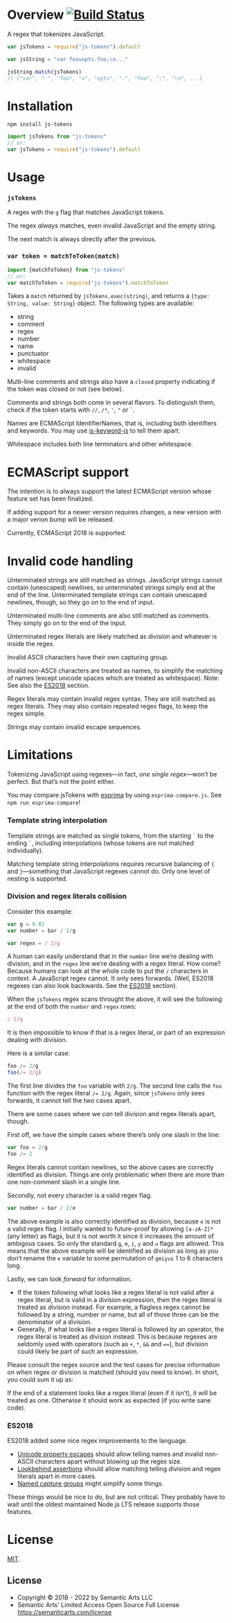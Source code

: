 Overview [![Build Status](https://travis-ci.org/lydell/js-tokens.svg?branch=master)](https://travis-ci.org/lydell/js-tokens)
========

A regex that tokenizes JavaScript.

```js
var jsTokens = require("js-tokens").default

var jsString = "var foo=opts.foo;\n..."

jsString.match(jsTokens)
// ["var", " ", "foo", "=", "opts", ".", "foo", ";", "\n", ...]
```


Installation
============

`npm install js-tokens`

```js
import jsTokens from "js-tokens"
// or:
var jsTokens = require("js-tokens").default
```


Usage
=====

### `jsTokens` ###

A regex with the `g` flag that matches JavaScript tokens.

The regex _always_ matches, even invalid JavaScript and the empty string.

The next match is always directly after the previous.

### `var token = matchToToken(match)` ###

```js
import {matchToToken} from "js-tokens"
// or:
var matchToToken = require("js-tokens").matchToToken
```

Takes a `match` returned by `jsTokens.exec(string)`, and returns a `{type:
String, value: String}` object. The following types are available:

- string
- comment
- regex
- number
- name
- punctuator
- whitespace
- invalid

Multi-line comments and strings also have a `closed` property indicating if the
token was closed or not (see below).

Comments and strings both come in several flavors. To distinguish them, check if
the token starts with `//`, `/*`, `'`, `"` or `` ` ``.

Names are ECMAScript IdentifierNames, that is, including both identifiers and
keywords. You may use [is-keyword-js] to tell them apart.

Whitespace includes both line terminators and other whitespace.

[is-keyword-js]: https://github.com/crissdev/is-keyword-js


ECMAScript support
==================

The intention is to always support the latest ECMAScript version whose feature
set has been finalized.

If adding support for a newer version requires changes, a new version with a
major verion bump will be released.

Currently, ECMAScript 2018 is supported.


Invalid code handling
=====================

Unterminated strings are still matched as strings. JavaScript strings cannot
contain (unescaped) newlines, so unterminated strings simply end at the end of
the line. Unterminated template strings can contain unescaped newlines, though,
so they go on to the end of input.

Unterminated multi-line comments are also still matched as comments. They
simply go on to the end of the input.

Unterminated regex literals are likely matched as division and whatever is
inside the regex.

Invalid ASCII characters have their own capturing group.

Invalid non-ASCII characters are treated as names, to simplify the matching of
names (except unicode spaces which are treated as whitespace). Note: See also
the [ES2018](#es2018) section.

Regex literals may contain invalid regex syntax. They are still matched as
regex literals. They may also contain repeated regex flags, to keep the regex
simple.

Strings may contain invalid escape sequences.


Limitations
===========

Tokenizing JavaScript using regexes—in fact, _one single regex_—won’t be
perfect. But that’s not the point either.

You may compare jsTokens with [esprima] by using `esprima-compare.js`.
See `npm run esprima-compare`!

[esprima]: http://esprima.org/

### Template string interpolation ###

Template strings are matched as single tokens, from the starting `` ` `` to the
ending `` ` ``, including interpolations (whose tokens are not matched
individually).

Matching template string interpolations requires recursive balancing of `{` and
`}`—something that JavaScript regexes cannot do. Only one level of nesting is
supported.

### Division and regex literals collision ###

Consider this example:

```js
var g = 9.82
var number = bar / 2/g

var regex = / 2/g
```

A human can easily understand that in the `number` line we’re dealing with
division, and in the `regex` line we’re dealing with a regex literal. How come?
Because humans can look at the whole code to put the `/` characters in context.
A JavaScript regex cannot. It only sees forwards. (Well, ES2018 regexes can also
look backwards. See the [ES2018](#es2018) section).

When the `jsTokens` regex scans throught the above, it will see the following
at the end of both the `number` and `regex` rows:

```js
/ 2/g
```

It is then impossible to know if that is a regex literal, or part of an
expression dealing with division.

Here is a similar case:

```js
foo /= 2/g
foo(/= 2/g)
```

The first line divides the `foo` variable with `2/g`. The second line calls the
`foo` function with the regex literal `/= 2/g`. Again, since `jsTokens` only
sees forwards, it cannot tell the two cases apart.

There are some cases where we _can_ tell division and regex literals apart,
though.

First off, we have the simple cases where there’s only one slash in the line:

```js
var foo = 2/g
foo /= 2
```

Regex literals cannot contain newlines, so the above cases are correctly
identified as division. Things are only problematic when there are more than
one non-comment slash in a single line.

Secondly, not every character is a valid regex flag.

```js
var number = bar / 2/e
```

The above example is also correctly identified as division, because `e` is not a
valid regex flag. I initially wanted to future-proof by allowing `[a-zA-Z]*`
(any letter) as flags, but it is not worth it since it increases the amount of
ambigous cases. So only the standard `g`, `m`, `i`, `y` and `u` flags are
allowed. This means that the above example will be identified as division as
long as you don’t rename the `e` variable to some permutation of `gmiyus` 1 to 6
characters long.

Lastly, we can look _forward_ for information.

- If the token following what looks like a regex literal is not valid after a
  regex literal, but is valid in a division expression, then the regex literal
  is treated as division instead. For example, a flagless regex cannot be
  followed by a string, number or name, but all of those three can be the
  denominator of a division.
- Generally, if what looks like a regex literal is followed by an operator, the
  regex literal is treated as division instead. This is because regexes are
  seldomly used with operators (such as `+`, `*`, `&&` and `==`), but division
  could likely be part of such an expression.

Please consult the regex source and the test cases for precise information on
when regex or division is matched (should you need to know). In short, you
could sum it up as:

If the end of a statement looks like a regex literal (even if it isn’t), it
will be treated as one. Otherwise it should work as expected (if you write sane
code).

### ES2018 ###

ES2018 added some nice regex improvements to the language.

- [Unicode property escapes] should allow telling names and invalid non-ASCII
  characters apart without blowing up the regex size.
- [Lookbehind assertions] should allow matching telling division and regex
  literals apart in more cases.
- [Named capture groups] might simplify some things.

These things would be nice to do, but are not critical. They probably have to
wait until the oldest maintained Node.js LTS release supports those features.

[Unicode property escapes]: http://2ality.com/2017/07/regexp-unicode-property-escapes.html
[Lookbehind assertions]: http://2ality.com/2017/05/regexp-lookbehind-assertions.html
[Named capture groups]: http://2ality.com/2017/05/regexp-named-capture-groups.html


License
=======

[MIT](LICENSE).

## License

- Copyright © 2018 - 2022 by Semantic Arts LLC
- Semantic Arts' Limited Access Open Source Full License https://semanticarts.com/license
